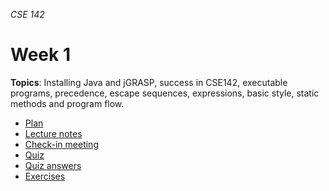 _CSE 142_
# Week 1
__Topics__: Installing Java and jGRASP, success in CSE142, executable programs, precedence, escape sequences, expressions, basic style, static methods and program flow.
* [Plan](plan.md)
* [Lecture notes](lecture-notes.md)
* [Check-in meeting](check-in-meeting.md)
* [Quiz](quiz.md)
* [Quiz answers](quiz-answers.md)
* [Exercises](exercises.md)